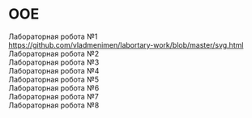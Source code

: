 # OOE
Лабораторная робота №1 <br>  https://github.com/vladmenimen/labortary-work/blob/master/svg.html
Лабораторная робота №2 <br> 
Лабораторная робота №3 <br> 
Лабораторная робота №4 <br> 
Лабораторная робота №5 <br> 
Лабораторная робота №6 <br> 
Лабораторная робота №7 <br> 
Лабораторная робота №8 <br> 

